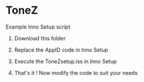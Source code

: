# ToneZ
Example Inno Setup script

1) Download this folder

2) Replace the AppID code in Inno Setup

3) Execute the ToneZsetup.iss in Inno Setup

4) That's it ! Now modify the code to suit your needs
